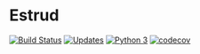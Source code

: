 # Estrud

[![Build Status](https://travis-ci.org/Estrud/estrud.svg?branch=master)](https://travis-ci.org/Estrud/estrud)
[![Updates](https://pyup.io/repos/github/Estrud/estrud/shield.svg)](https://pyup.io/repos/github/Estrud/estrud/)
[![Python 3](https://pyup.io/repos/github/Estrud/estrud/python-3-shield.svg)](https://pyup.io/repos/github/Estrud/estrud/)
[![codecov](https://codecov.io/gh/Estrud/estrud/branch/master/graph/badge.svg)](https://codecov.io/gh/Estrud/estrud)